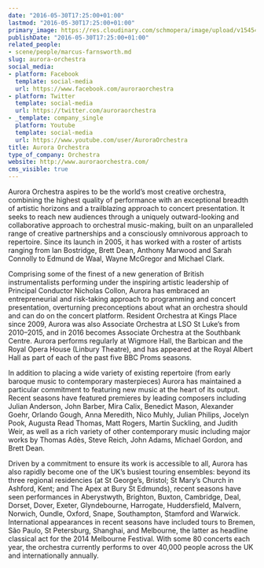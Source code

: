 ```yaml
---
date: "2016-05-30T17:25:00+01:00"
lastmod: "2016-05-30T17:25:00+01:00"
primary_image: https://res.cloudinary.com/schmopera/image/upload/v1545409169/media/webhook-uploads/1464625347862/Logo---AO.jpg.jpg
publishDate: "2016-05-30T17:25:00+01:00"
related_people:
- scene/people/marcus-farnsworth.md
slug: aurora-orchestra
social_media:
- platform: Facebook
  template: social-media
  url: https://www.facebook.com/auroraorchestra
- platform: Twitter
  template: social-media
  url: https://twitter.com/auroraorchestra
- _template: company_single
  platform: Youtube
  template: social-media
  url: https://www.youtube.com/user/AuroraOrchestra
title: Aurora Orchestra
type_of_company: Orchestra
website: http://www.auroraorchestra.com/
cms_visible: true
---
```


Aurora Orchestra aspires to be the world’s most creative orchestra, combining the highest quality of performance with an exceptional breadth of artistic horizons and a trailblazing approach to concert presentation. It seeks to reach new audiences through a uniquely outward-looking and collaborative approach to orchestral music-making, built on an unparalleled range of creative partnerships and a consciously omnivorous approach to repertoire.  Since its launch in 2005, it has worked with a roster of artists ranging from Ian Bostridge, Brett Dean, Anthony Marwood and Sarah Connolly to Edmund de Waal, Wayne McGregor and Michael Clark.

Comprising some of the finest of a new generation of British instrumentalists performing under the inspiring artistic leadership of Principal Conductor Nicholas Collon, Aurora has embraced an entrepreneurial and risk-taking approach to programming and concert presentation, overturning preconceptions about what an orchestra should and can do on the concert platform.  Resident Orchestra at Kings Place since 2009, Aurora was also Associate Orchestra at LSO St Luke’s from 2010–2015, and in 2016 becomes Associate Orchestra at the Southbank Centre.  Aurora performs regularly at Wigmore Hall, the Barbican and the Royal Opera House (Linbury Theatre), and has appeared at the Royal Albert Hall as part of each of the past five BBC Proms seasons.

In addition to placing a wide variety of existing repertoire (from early baroque music to contemporary masterpieces) Aurora has maintained a particular commitment to featuring new music at the heart of its output. Recent seasons have featured premieres by leading composers including Julian Anderson, John Barber, Mira Calix, Benedict Mason, Alexander Goehr, Orlando Gough, Anna Meredith, Nico Muhly, Julian Philips, Jocelyn Pook, Augusta Read Thomas, Matt Rogers, Martin Suckling, and Judith Weir, as well as a rich variety of other contemporary music including major works by Thomas Adès, Steve Reich, John Adams, Michael Gordon, and Brett Dean.

Driven by a commitment to ensure its work is accessible to all, Aurora has also rapidly become one of the UK’s busiest touring ensembles: beyond its three regional residencies (at St George’s, Bristol; St Mary’s Church in Ashford, Kent; and The Apex at Bury St Edmunds), recent seasons have seen performances in Aberystwyth, Brighton, Buxton, Cambridge, Deal, Dorset, Dover, Exeter, Glyndebourne, Harrogate, Huddersfield, Malvern, Norwich, Oundle, Oxford, Snape, Southampton, Stamford and Warwick. International appearances in recent seasons have included tours to Bremen, São Paulo, St Petersburg, Shanghai, and Melbourne, the latter as headline classical act for the 2014 Melbourne Festival. With some 80 concerts each year, the orchestra currently performs to over 40,000 people across the UK and internationally annually.
